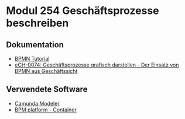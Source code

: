 # Modul 254 Geschäftsprozesse beschreiben

## Dokumentation

* [BPMN Tutorial](https://github.com/mc-b/bpmn-tutorial)
* [eCH-0074: Geschäftsprozesse grafisch darstellen - Der Einsatz von BPMN aus Geschäftssicht](https://www.ech.ch/vechweb/page?p=dossier&documentNumber=eCH-0074)

## Verwendete Software

* [Camunda Modeler](https://camunda.org/download/modeler/)
* [BPM platform - Container](https://hub.docker.com/r/camunda/camunda-bpm-platform)
